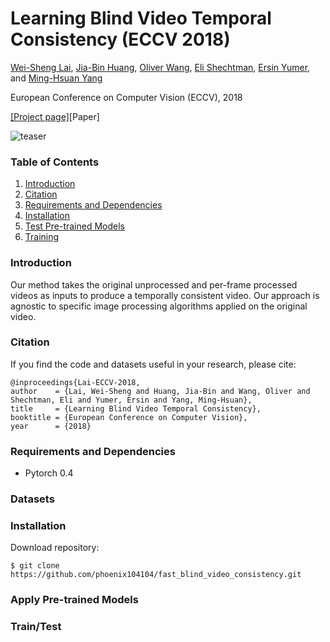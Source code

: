 # Learning Blind Video Temporal Consistency (ECCV 2018) 

[Wei-Sheng Lai](http://graduatestudents.ucmerced.edu/wlai24/), 
[Jia-Bin Huang](https://filebox.ece.vt.edu/~jbhuang/), 
[Oliver Wang](http://www.oliverwang.info/), 
[Eli Shechtman](https://research.adobe.com/person/eli-shechtman/), 
[Ersin Yumer](http://www.meyumer.com/), 
and [Ming-Hsuan Yang](http://faculty.ucmerced.edu/mhyang/)

European Conference on Computer Vision (ECCV), 2018

[[Project page]](http://vllab.ucmerced.edu/wlai24/video_consistency/)[Paper]

![teaser](http://vllab.ucmerced.edu/wlai24/video_consistency/images/teaser_small.gif)

### Table of Contents
1. [Introduction](#introduction)
1. [Citation](#citation)
1. [Requirements and Dependencies](#requirements-and-dependencies)
1. [Installation](#installation)
1. [Test Pre-trained Models](#test-pre-trained-models)
1. [Training](#training)

### Introduction
Our method takes the original unprocessed and per-frame processed videos as inputs to produce a temporally consistent video. Our approach is agnostic to specific image processing algorithms applied on the original video.




### Citation

If you find the code and datasets useful in your research, please cite:
    
    @inproceedings{Lai-ECCV-2018,
    author    = {Lai, Wei-Sheng and Huang, Jia-Bin and Wang, Oliver and Shechtman, Eli and Yumer, Ersin and Yang, Ming-Hsuan}, 
    title     = {Learning Blind Video Temporal Consistency}, 
    booktitle = {European Conference on Computer Vision},
    year      = {2018}

    

### Requirements and Dependencies
- Pytorch 0.4

### Datasets


### Installation
Download repository:

    $ git clone https://github.com/phoenix104104/fast_blind_video_consistency.git


### Apply Pre-trained Models


### Train/Test



